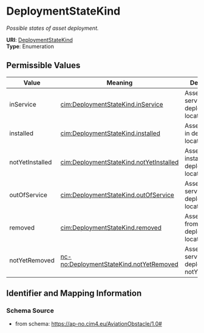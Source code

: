 # DeploymentStateKind




_Possible states of asset deployment._



**URI**: [DeploymentStateKind](DeploymentStateKind)<br />
**Type**: Enumeration

## Permissible Values

| Value | Meaning | Description |
| --- | --- | --- |
| inService | [cim:DeploymentStateKind.inService](http://iec.ch/TC57/CIM100#DeploymentStateKind.inService) | Asset in service in deployment location |
| installed | [cim:DeploymentStateKind.installed](http://iec.ch/TC57/CIM100#DeploymentStateKind.installed) | Asset installed in deployment location |
| notYetInstalled | [cim:DeploymentStateKind.notYetInstalled](http://iec.ch/TC57/CIM100#DeploymentStateKind.notYetInstalled) | Asset not yet installed in deployment location |
| outOfService | [cim:DeploymentStateKind.outOfService](http://iec.ch/TC57/CIM100#DeploymentStateKind.outOfService) | Asset out of service, but in deployment location |
| removed | [cim:DeploymentStateKind.removed](http://iec.ch/TC57/CIM100#DeploymentStateKind.removed) | Asset removed from deployment location |
| notYetRemoved | [nc-no:DeploymentStateKind.notYetRemoved](https://ap-no.cim4.eu/AviationObstacle/1.0#DeploymentStateKind.notYetRemoved) | Asset in service in deployment notYetRemoved |








## Identifier and Mapping Information







### Schema Source


* from schema: https://ap-no.cim4.eu/AviationObstacle/1.0#





